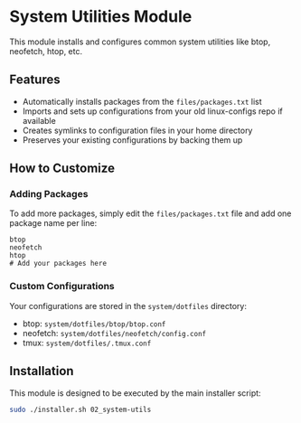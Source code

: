 # System Utilities Module

This module installs and configures common system utilities like btop, neofetch, htop, etc.

## Features

- Automatically installs packages from the `files/packages.txt` list
- Imports and sets up configurations from your old linux-configs repo if available
- Creates symlinks to configuration files in your home directory
- Preserves your existing configurations by backing them up

## How to Customize

### Adding Packages

To add more packages, simply edit the `files/packages.txt` file and add one package name per line:

```
btop
neofetch
htop
# Add your packages here
```

### Custom Configurations

Your configurations are stored in the `system/dotfiles` directory:

- btop: `system/dotfiles/btop/btop.conf`
- neofetch: `system/dotfiles/neofetch/config.conf`
- tmux: `system/dotfiles/.tmux.conf`

## Installation

This module is designed to be executed by the main installer script:

```bash
sudo ./installer.sh 02_system-utils
```